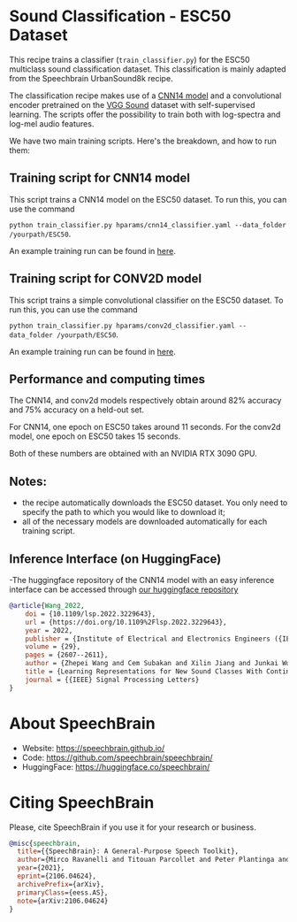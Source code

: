 # Sound Classification - ESC50 Dataset

This recipe trains a classifier (`train_classifier.py`) for the ESC50 multiclass sound classification dataset. This classification is mainly adapted from the Speechbrain UrbanSound8k recipe.

The classification recipe makes use of a [CNN14 model](https://arxiv.org/abs/1912.10211) and a convolutional encoder pretrained on the [VGG Sound](https://www.robots.ox.ac.uk/~vgg/data/vggsound/) dataset with self-supervised learning. The scripts offer the possibility to train both with log-spectra and log-mel audio features.

We have two main training scripts. Here's the breakdown, and how to run them:

## Training script for CNN14 model
This script trains a CNN14 model on the ESC50 dataset. To run this, you can use the command

`python train_classifier.py hparams/cnn14_classifier.yaml --data_folder /yourpath/ESC50`.

An example training run can be found in [here](https://www.dropbox.com/sh/fbe7l14o3n8f5rw/AACABE1BQGBbX4j6A1dIhBcSa?dl=0).

## Training script for CONV2D model
This script trains a simple convolutional classifier on the ESC50 dataset. To run this, you can use the command

`python train_classifier.py hparams/conv2d_classifier.yaml --data_folder /yourpath/ESC50`.

An example training run can be found in [here](https://www.dropbox.com/sh/tl2pbfkreov3z7e/AADwwhxBLw1sKvlSWzp6DMEia?dl=0).

## Performance and computing times
The CNN14, and conv2d models respectively obtain around 82% accuracy and 75% accuracy on a held-out set.

For CNN14, one epoch on ESC50 takes around 11 seconds. For the conv2d model, one epoch on ESC50 takes 15 seconds.

Both of these numbers are obtained with an NVIDIA RTX 3090 GPU.

## Notes:
  - the recipe automatically downloads the ESC50 dataset. You only need to specify the path to which you would like to download it;
  - all of the necessary models are downloaded automatically for each training script.

## Inference Interface (on HuggingFace)
-The huggingface repository of the CNN14 model with an easy inference interface can be accessed through [our huggingface repository](https://huggingface.co/speechbrain/cnn14-esc50/blob/main/README.md)

```bibtex
@article{Wang_2022,
	doi = {10.1109/lsp.2022.3229643},
	url = {https://doi.org/10.1109%2Flsp.2022.3229643},
	year = 2022,
	publisher = {Institute of Electrical and Electronics Engineers ({IEEE})},
	volume = {29},
	pages = {2607--2611},
	author = {Zhepei Wang and Cem Subakan and Xilin Jiang and Junkai Wu and Efthymios Tzinis and Mirco Ravanelli and Paris Smaragdis},
	title = {Learning Representations for New Sound Classes With Continual Self-Supervised Learning},
	journal = {{IEEE} Signal Processing Letters}
}
```

# **About SpeechBrain**
- Website: https://speechbrain.github.io/
- Code: https://github.com/speechbrain/speechbrain/
- HuggingFace: https://huggingface.co/speechbrain/


# **Citing SpeechBrain**
Please, cite SpeechBrain if you use it for your research or business.

```bibtex
@misc{speechbrain,
  title={{SpeechBrain}: A General-Purpose Speech Toolkit},
  author={Mirco Ravanelli and Titouan Parcollet and Peter Plantinga and Aku Rouhe and Samuele Cornell and Loren Lugosch and Cem Subakan and Nauman Dawalatabad and Abdelwahab Heba and Jianyuan Zhong and Ju-Chieh Chou and Sung-Lin Yeh and Szu-Wei Fu and Chien-Feng Liao and Elena Rastorgueva and François Grondin and William Aris and Hwidong Na and Yan Gao and Renato De Mori and Yoshua Bengio},
  year={2021},
  eprint={2106.04624},
  archivePrefix={arXiv},
  primaryClass={eess.AS},
  note={arXiv:2106.04624}
}
```
